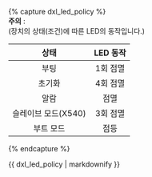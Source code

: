 {% capture dxl_led_policy %}  
**주의** :  
(장치의 상태(조건)에 따른 LED의 동작입니다.)

|        상태         | LED 동작 |
|:-------------------:|:--------:|
|        부팅         | 1회 점멸 |
|       초기화        | 4회 점멸 |
|        알람         |   점멸   |
| 슬레이브 모드(X540) | 3회 점멸 |
|      부트 모드      |   점등   |

{% endcapture %}
<div class="notice--warning">{{ dxl_led_policy | markdownify }}</div>

